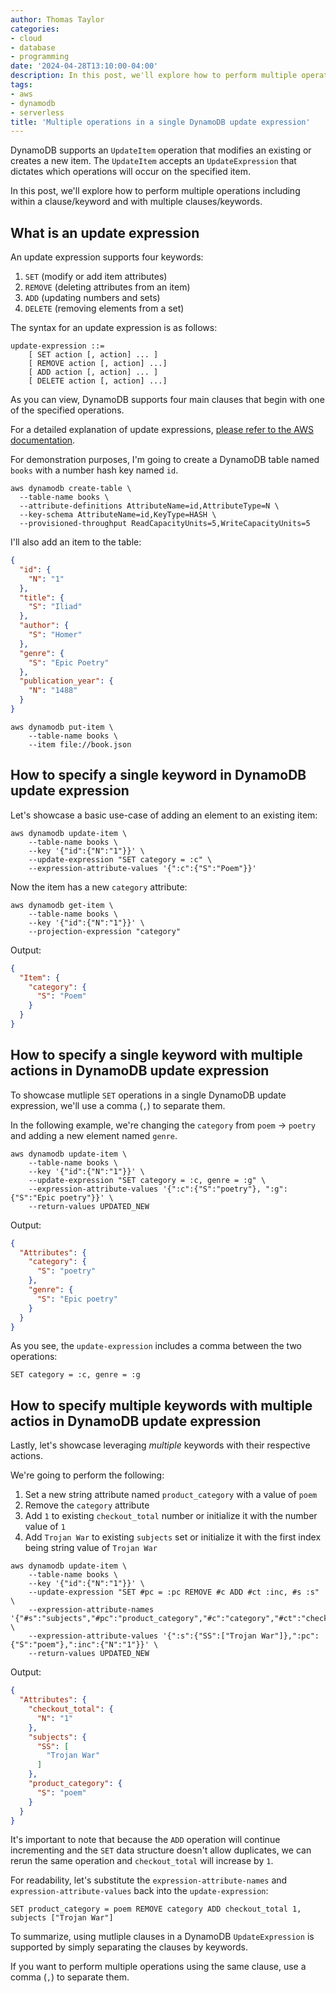 ```yaml
---
author: Thomas Taylor
categories:
- cloud
- database
- programming
date: '2024-04-28T13:10:00-04:00'
description: In this post, we'll explore how to perform multiple operations using clauses and keywords in a single DynamoDB update expression.
tags:
- aws
- dynamodb
- serverless
title: 'Multiple operations in a single DynamoDB update expression'
---
```


DynamoDB supports an `UpdateItem` operation that modifies an existing or creates a new item. The `UpdateItem` accepts an `UpdateExpression` that dictates which operations will occur on the specified item.

In this post, we'll explore how to perform multiple operations including within a clause/keyword and with multiple clauses/keywords.

## What is an update expression

An update expression supports four keywords:

1. `SET` (modify or add item attributes)
2. `REMOVE` (deleting attributes from an item)
3. `ADD` (updating numbers and sets)
4. `DELETE` (removing elements from a set)

The syntax for an update expression is as follows:

```text
update-expression ::=
    [ SET action [, action] ... ]
    [ REMOVE action [, action] ...]
    [ ADD action [, action] ... ]
    [ DELETE action [, action] ...]
```

As you can view, DynamoDB supports four main clauses that begin with one of the specified operations.

For a detailed explanation of update expressions, [please refer to the AWS documentation][1].

For demonstration purposes, I'm going to create a DynamoDB table named `books` with a number hash key named `id`.

```shell
aws dynamodb create-table \
  --table-name books \
  --attribute-definitions AttributeName=id,AttributeType=N \
  --key-schema AttributeName=id,KeyType=HASH \
  --provisioned-throughput ReadCapacityUnits=5,WriteCapacityUnits=5
```

I'll also add an item to the table:

```json
{
  "id": {
    "N": "1"
  },
  "title": {
    "S": "Iliad"
  },
  "author": {
    "S": "Homer"
  },
  "genre": {
    "S": "Epic Poetry"
  },
  "publication_year": {
    "N": "1488"
  }
}
```

```shell
aws dynamodb put-item \
    --table-name books \
    --item file://book.json
```

## How to specify a single keyword in DynamoDB update expression

Let's showcase a basic use-case of adding an element to an existing item:

```shell
aws dynamodb update-item \
    --table-name books \
    --key '{"id":{"N":"1"}}' \
    --update-expression "SET category = :c" \
    --expression-attribute-values '{":c":{"S":"Poem"}}'
```

Now the item has a new `category` attribute:

```shell
aws dynamodb get-item \
    --table-name books \
    --key '{"id":{"N":"1"}}' \
    --projection-expression "category"
```

Output:

```json
{
  "Item": {
    "category": {
      "S": "Poem"
    }
  }
}
```

## How to specify a single keyword with multiple actions in DynamoDB update expression

To showcase mutliple `SET` operations in a single DynamoDB update expression, we'll use a comma (`,`) to separate them.

In the following example, we're changing the `category` from `poem` -> `poetry` and adding a new element named `genre`.

```shell
aws dynamodb update-item \
    --table-name books \
    --key '{"id":{"N":"1"}}' \
    --update-expression "SET category = :c, genre = :g" \
    --expression-attribute-values '{":c":{"S":"poetry"}, ":g":{"S":"Epic poetry"}}' \
    --return-values UPDATED_NEW
```

Output:

```json
{
  "Attributes": {
    "category": {
      "S": "poetry"
    },
    "genre": {
      "S": "Epic poetry"
    }
  }
}
```

As you see, the `update-expression` includes a comma between the two operations:

`SET category = :c, genre = :g`

## How to specify multiple keywords with multiple actios in DynamoDB update expression

Lastly, let's showcase leveraging _multiple_ keywords with their respective actions.

We're going to perform the following:

1. Set a new string attribute named `product_category` with a value of `poem`
2. Remove the `category` attribute
4. Add `1` to existing `checkout_total` number or initialize it with the number value of `1`
3. Add `Trojan War` to existing `subjects` set or initialize it with the first index being string value of `Trojan War`

```shell
aws dynamodb update-item \
    --table-name books \
    --key '{"id":{"N":"1"}}' \
    --update-expression "SET #pc = :pc REMOVE #c ADD #ct :inc, #s :s" \
    --expression-attribute-names '{"#s":"subjects","#pc":"product_category","#c":"category","#ct":"checkout_total"}' \
    --expression-attribute-values '{":s":{"SS":["Trojan War"]},":pc":{"S":"poem"},":inc":{"N":"1"}}' \
    --return-values UPDATED_NEW
```

Output:

```json
{
  "Attributes": {
    "checkout_total": {
      "N": "1"
    },
    "subjects": {
      "SS": [
        "Trojan War"
      ]
    },
    "product_category": {
      "S": "poem"
    }
  }
}
```

It's important to note that because the `ADD` operation will continue incrementing and the `SET` data structure doesn't allow duplicates, we can rerun the same operation and `checkout_total` will increase by `1`.

For readability, let's substitute the `expression-attribute-names` and `expression-attribute-values` back into the `update-expression`:

```text
SET product_category = poem REMOVE category ADD checkout_total 1, subjects ["Trojan War"]
```

To summarize, using mutliple clauses in a DynamoDB `UpdateExpression` is supported by simply separating the clauses by keywords.

If you want to perform multiple operations using the same clause, use a comma (`,`) to separate them.

[1]: https://docs.aws.amazon.com/amazondynamodb/latest/developerguide/Expressions.UpdateExpressions.html
